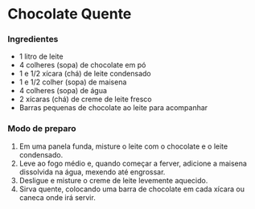 # Chocolate Quente

### Ingredientes

- 1 litro de leite
- 4 colheres (sopa) de chocolate em pó
- 1 e 1/2 xícara (chá) de leite condensado
- 1 e 1/2 colher (sopa) de maisena
- 4 colheres (sopa) de água
- 2 xícaras (chá) de creme de leite fresco
- Barras pequenas de chocolate ao leite para acompanhar



### Modo de preparo

1. Em uma panela funda, misture o leite com o chocolate e o leite condensado. 
2. Leve ao fogo médio e, quando começar a ferver, adicione a maisena dissolvida na água, mexendo até engrossar. 
3. Desligue e misture o creme de leite levemente aquecido.
4. Sirva quente, colocando uma barra de chocolate em cada xícara ou caneca onde irá servir.